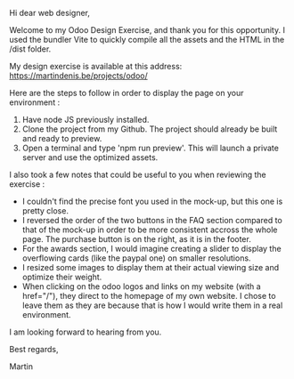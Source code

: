 Hi dear web designer,

Welcome to my Odoo Design Exercise, and thank you for this opportunity.
I used the bundler Vite to quickly compile all the assets and the HTML in the /dist folder.

My design exercise is available at this address: https://martindenis.be/projects/odoo/

Here are the steps to follow in order to display the page on your environment :
1. Have node JS previously installed.
2. Clone the project from my Github. The project should already be built and ready to preview.
3. Open a terminal and type 'npm run preview'. This will launch a private server and use the optimized assets.

I also took a few notes that could be useful to you when reviewing the exercise :
- I couldn't find the precise font you used in the mock-up, but this one is pretty close.
- I reversed the order of the two buttons in the FAQ section compared to that of the mock-up in order to be more consistent accross the whole page. The purchase button is on the right, as it is in the footer.
- For the awards section, I would imagine creating a slider to display the overflowing cards (like the paypal one) on smaller resolutions.
- I resized some images to display them at their actual viewing size and optimize their weight.
- When clicking on the odoo logos and links on my website (with a href="/"), they direct to the homepage of my own website. I chose to leave them as they are because that is how I would write them in a real environment.

I am looking forward to hearing from you.

Best regards,

Martin